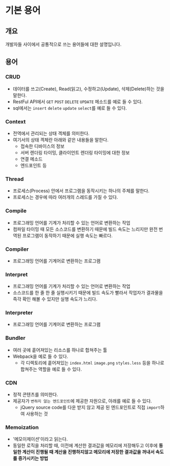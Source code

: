 # 기본 용어
## 개요
개발자들 사이에서 공통적으로 쓰는 용어들에 대한 설명입니다.
## 용어
### CRUD
- 데이터를 쓰고(Create), Read(읽고), 수정하고(Update), 삭제(Delete)하는 것을 말한다.
- RestFul API에서 ```GET``` ```POST``` ```DELETE``` ```UPDATE``` 메소드를 예로 들 수 있다.
- sql에서는 ```insert``` ```delete``` ```update``` ```select```를 예로 들 수 있다.
### Context
- 전역에서 관리되는 상태 겍체를 의미한다.
- 여기서의 상태 겍체란 아래와 같은 내용들을 말한다.
  - 접속한 디바이스의 정보
  - 서버 렌더링 타이밍, 클라이언트 렌더링 타이밍에 대한 정보
  - 연결 메소드
  - 엔드포인트 등
### Thread
- 프로세스(Process) 안에서 프로그램을 동작시키는 하나의 주체를 말한다.
- 프로세스는 경우에 따라 여러개의 스레드를 가질 수 있다.
### Compile
- 프로그래밍 언어를 기계가 처리할 수 있는 언어로 변환하는 작업
- 컴파일 타이밍 때 모든 소스코드를 변환하기 때문에 빌드 속도는 느리지만 완전 번역된 프로그램이 동작하기 때문에 실행 속도는 빠르다.
### Compiler
- 프로그래밍 언어를 기계어로 변환하는 프로그램
### Interpret
- 프로그래밍 언어를 기계가 처리할 수 있는 언어로 변환하는 작업
- 소스코드를 한 줄 한 줄 실행시키기 때문에 빌드 속도가 빨라서 작업자가 결과물을 즉각 확인 해볼 수 있지만 실행 속도가 느리다.
### Interpreter
- 프로그래밍 언어를 기계어로 변환하는 프로그램
### Bundler
- 여러 곳에 흩어져있는 리소스를 하나로 합쳐주는 툴
- Webpack을 예로 들 수 있다.
  - 각 디렉토리에 흩어져있는 ```index.html``` ```image.png``` ```styles.less``` 등을 하나로 합쳐주는 역할을 예로 들 수 있다.
### CDN
- 정적 콘텐츠를 의미한다.
- 제공자가 ```변하지 않는 엔드포인트```에 제공한 자원으로, 아래를 예로 들 수 있다.
  - jQuery source code를 다운 받지 않고 제공 된 엔드포인트로 직접 ```import```하여 사용하는 것
### Memoization
- '메모이제이션'이라고 읽는다.
- 동일한 로직을 처리할 때, 이전에 계산한 결과값을 메모리에 저장해두고 이후에 **동일한 계산이 진행될 때 계산을 진행하지않고 메모리에 저장한 결과값을 꺼내서 속도를 증가시키는 방법**